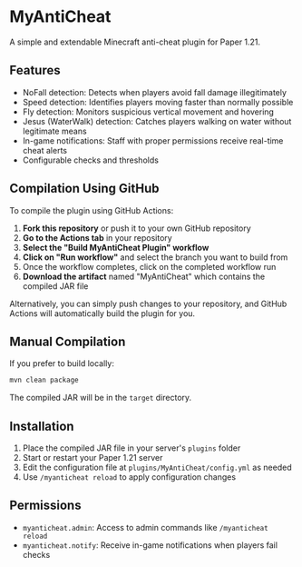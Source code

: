 # MyAntiCheat

A simple and extendable Minecraft anti-cheat plugin for Paper 1.21.

## Features

- NoFall detection: Detects when players avoid fall damage illegitimately
- Speed detection: Identifies players moving faster than normally possible
- Fly detection: Monitors suspicious vertical movement and hovering
- Jesus (WaterWalk) detection: Catches players walking on water without legitimate means
- In-game notifications: Staff with proper permissions receive real-time cheat alerts
- Configurable checks and thresholds

## Compilation Using GitHub

To compile the plugin using GitHub Actions:

1. **Fork this repository** or push it to your own GitHub repository
2. **Go to the Actions tab** in your repository
3. **Select the "Build MyAntiCheat Plugin" workflow**
4. **Click on "Run workflow"** and select the branch you want to build from
5. Once the workflow completes, click on the completed workflow run
6. **Download the artifact** named "MyAntiCheat" which contains the compiled JAR file

Alternatively, you can simply push changes to your repository, and GitHub Actions will automatically build the plugin for you.

## Manual Compilation

If you prefer to build locally:

```bash
mvn clean package
```

The compiled JAR will be in the `target` directory.

## Installation

1. Place the compiled JAR file in your server's `plugins` folder
2. Start or restart your Paper 1.21 server
3. Edit the configuration file at `plugins/MyAntiCheat/config.yml` as needed
4. Use `/myanticheat reload` to apply configuration changes

## Permissions

- `myanticheat.admin`: Access to admin commands like `/myanticheat reload`
- `myanticheat.notify`: Receive in-game notifications when players fail checks 